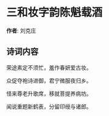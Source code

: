 # 三和妆字韵陈魁载酒

**作者**: 刘克庄

## 诗词内容

荣途素定不须忙，羞作春妍爱古妆。

众促夺袍诗进御，君宁微服夜归乡。

怪来尊老升歌席，移就菩提养病坊。

闻说重题新鹤表，分留印绶与诸郎。

